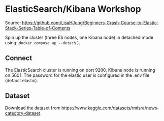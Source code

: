 # ElasticSearch/Kibana Workshop
Source: https://github.com/LisaHJung/Beginners-Crash-Course-to-Elastic-Stack-Series-Table-of-Contents

Spin up the cluster (three ES nodes, one Kibana node) in detached mode using: `docker compose up --detach` ).

## Connect
The ElasticSearch cluster is running on port 9200, Kibana node is running on 5601. The password for the elastic user is configured in the .env file (default elastic).

## Dataset
Download the dataset from https://www.kaggle.com/datasets/rmisra/news-category-dataset
